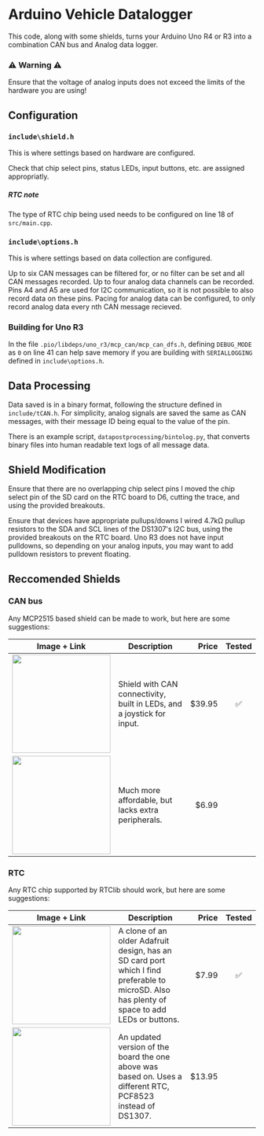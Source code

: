 # Arduino Vehicle Datalogger

This code, along with some shields, turns your Arduino Uno R4 or R3 into a combination CAN bus and Analog data logger.

### ⚠️ Warning ⚠️
Ensure that the voltage of analog inputs does not exceed the limits of the hardware you are using!

## Configuration
### `include\shield.h`
This is where settings based on hardware are configured.

Check that chip select pins, status LEDs, input buttons, etc. are assigned appropriatly.

##### RTC note
The type of RTC chip being used needs to be configured on line 18 of `src/main.cpp`.

### `include\options.h`
This is where settings based on data collection are configured.

Up to six CAN messages can be filtered for, or no filter can be set and all CAN messages recorded.
Up to four analog data channels can be recorded. Pins A4 and A5 are used for I2C communication, so it is not possible to also record data on these pins.
Pacing for analog data can be configured, to only record analog data every nth CAN message recieved.

### Building for Uno R3

In the file `.pio/libdeps/uno_r3/mcp_can/mcp_can_dfs.h`, defining `DEBUG_MODE` as `0` on line 41 can help save memory if you are building with `SERIALLOGGING` defined in `include\options.h`.

## Data Processing

Data saved is in a binary format, following the structure defined in `include/tCAN.h`.
For simplicity, analog signals are saved the same as CAN messages, with their message ID being equal to the value of the pin. 

There is an example script, `datapostprocessing/bintolog.py`, that converts binary files into human readable text logs of all message data.

## Shield Modification

Ensure that there are no overlapping chip select pins
I moved the chip select pin of the SD card on the RTC board to D6, cutting the trace, and using the provided breakouts.

Ensure that devices have appropriate pullups/downs
I wired 4.7kΩ pullup resistors to the SDA and SCL lines of the DS1307's I2C bus, using the provided breakouts on the RTC board.
Uno R3 does not have input pulldowns, so depending on your analog inputs, you may want to add pulldown resistors to prevent floating.

## Reccomended Shields

### CAN bus

Any MCP2515 based shield can be made to work, but here are some suggestions:

Image + Link | Description | Price | Tested
:--: | ---- | ---: | :--:
[<img src="https://www.sparkfun.com/media/catalog/product/cache/a793f13fd3d678cea13d28206895ba0c/1/3/13262-01.jpg" width="200">](https://www.sparkfun.com/can-bus-shield.html) | Shield with CAN connectivity, built in LEDs, and a joystick for input. | $39.95 | ✅
[<img src="https://productimages.microcenter.com/655014_464875_01_front_zoom.jpg" width="200">](https://www.microcenter.com/product/655014/inland-ks0411-can-bus-shield) | Much more affordable, but lacks extra peripherals. | $6.99 | 

### RTC

Any RTC chip supported by RTClib should work, but here are some suggestions:

Image + Link | Description | Price | Tested
:--: | ---- | ---: | :--:
[<img src="https://m.media-amazon.com/images/I/61A8iYOE2JL._SX522_.jpg" width="200">](https://www.amazon.com/HiLetgo-Logging-Recorder-Logger-Arduino/dp/B00PI6TQWO) | A clone of an older Adafruit design, has an SD card port which I find preferable to microSD. Also has plenty of space to add LEDs or buttons. | $7.99 | ✅
[<img src="https://cdn-shop.adafruit.com/230x173/1141-12.jpg" width="200">](https://www.adafruit.com/product/1141) | An updated version of the board the one above was based on. Uses a different RTC, PCF8523 instead of DS1307. | $13.95 | 

